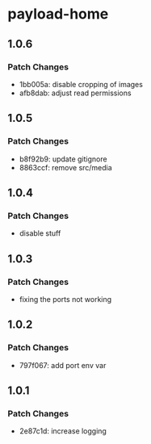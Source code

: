 # payload-home

## 1.0.6

### Patch Changes

- 1bb005a: disable cropping of images
- afb8dab: adjust read permissions

## 1.0.5

### Patch Changes

- b8f92b9: update gitignore
- 8863ccf: remove src/media

## 1.0.4

### Patch Changes

- disable stuff

## 1.0.3

### Patch Changes

- fixing the ports not working

## 1.0.2

### Patch Changes

- 797f067: add port env var

## 1.0.1

### Patch Changes

- 2e87c1d: increase logging
